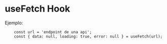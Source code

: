 # useFetch Hook

Ejemplo:

```
    const url = 'endpoint de una api';
    const { data: null, loading: true, error: null } = useFetch(url);

```